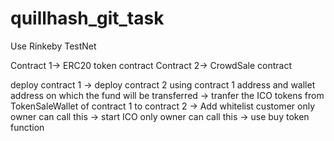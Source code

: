 # quillhash_git_task
 
 
Use Rinkeby TestNet

Contract 1-> ERC20 token contract
Contract 2-> CrowdSale contract

deploy contract 1 -> deploy contract 2 using contract 1 address and wallet address on which the fund will be transferred -> tranfer the ICO tokens from TokenSaleWallet of contract 1 to contract 2 -> Add whitelist customer only owner can call this -> start ICO only owner can call this -> use buy token function 

